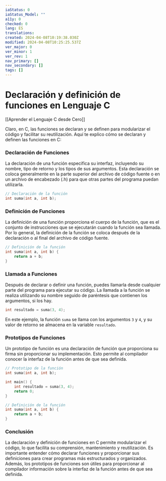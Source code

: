 ```yaml
---
iaStatus: 0
iaStatus_Model: ""
a11y: 0
checked: 0
lang: ES
translations: 
created: 2024-04-08T10:19:38.030Z
modified: 2024-04-08T10:25:25.537Z
ver_major: 0
ver_minor: 1
ver_rev: 1
nav_primary: []
nav_secondary: []
tags: []
---
```

# Declaración y definición de funciones en Lenguaje C

[[Aprender el Lenguaje C desde Cero]]

Claro, en C, las funciones se declaran y se definen para modularizar el código y facilitar su reutilización. Aquí te explico cómo se declaran y definen las funciones en C:

### Declaración de Funciones

La declaración de una función especifica su interfaz, incluyendo su nombre, tipo de retorno y los tipos de sus argumentos. Esta declaración se coloca generalmente en la parte superior del archivo de código fuente o en un archivo de encabezado (.h) para que otras partes del programa puedan utilizarla.

```c
// Declaración de la función
int suma(int a, int b);
```

### Definición de Funciones

La definición de una función proporciona el cuerpo de la función, que es el conjunto de instrucciones que se ejecutarán cuando la función sea llamada. Por lo general, la definición de la función se coloca después de la declaración o al final del archivo de código fuente.

```c
// Definición de la función
int suma(int a, int b) {
    return a + b;
}
```

### Llamada a Funciones

Después de declarar o definir una función, puedes llamarla desde cualquier parte del programa para ejecutar su código. La llamada a la función se realiza utilizando su nombre seguido de paréntesis que contienen los argumentos, si los hay.

```c
int resultado = suma(3, 4);
```

En este ejemplo, la función `suma` se llama con los argumentos `3` y `4`, y su valor de retorno se almacena en la variable `resultado`.

### Prototipos de Funciones

Un prototipo de función es una declaración de función que proporciona su firma sin proporcionar su implementación. Esto permite al compilador conocer la interfaz de la función antes de que sea definida.

```c
// Prototipo de la función
int suma(int a, int b);

int main() {
    int resultado = suma(3, 4);
    return 0;
}

// Definición de la función
int suma(int a, int b) {
    return a + b;
}
```

### Conclusión

La declaración y definición de funciones en C permite modularizar el código, lo que facilita su comprensión, mantenimiento y reutilización. Es importante entender cómo declarar funciones y proporcionar sus definiciones para crear programas más estructurados y organizados. Además, los prototipos de funciones son útiles para proporcionar al compilador información sobre la interfaz de la función antes de que sea definida.